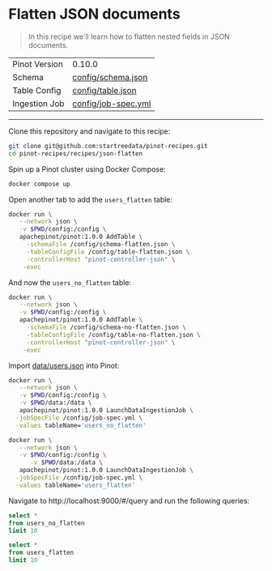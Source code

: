 # Flatten JSON documents

> In this recipe we'll learn how to flatten nested fields in JSON documents.

<table>
  <tr>
    <td>Pinot Version</td>
    <td>0.10.0</td>
  </tr>
  <tr>
    <td>Schema</td>
    <td><a href="config/schema.json">config/schema.json</a></td>
  </tr>
    <tr>
    <td>Table Config</td>
    <td><a href="config/table.json">config/table.json</a></td>
  </tr>
      <tr>
    <td>Ingestion Job</td>
    <td><a href="config/job-spec.yml">config/job-spec.yml</a></td>
  </tr>
</table>

***

Clone this repository and navigate to this recipe:

```bash
git clone git@github.com:startreedata/pinot-recipes.git
cd pinot-recipes/recipes/json-flatten
```

Spin up a Pinot cluster using Docker Compose:

```bash
docker compose up
```

Open another tab to add the `users_flatten` table:

```bash
docker run \
   --network json \
   -v $PWD/config:/config \
   apachepinot/pinot:1.0.0 AddTable \
     -schemaFile /config/schema-flatten.json \
     -tableConfigFile /config/table-flatten.json \
     -controllerHost "pinot-controller-json" \
    -exec
```

And now the `users_no_flatten` table:

```bash
docker run \
   --network json \
   -v $PWD/config:/config \
   apachepinot/pinot:1.0.0 AddTable \
     -schemaFile /config/schema-no-flatten.json \
     -tableConfigFile /config/table-no-flatten.json \
     -controllerHost "pinot-controller-json" \
    -exec
```

Import [data/users.json](data/users.json) into Pinot:

```bash
docker run \
   --network json \
   -v $PWD/config:/config \
   -v $PWD/data:/data \
   apachepinot/pinot:1.0.0 LaunchDataIngestionJob \
  -jobSpecFile /config/job-spec.yml \
  -values tableName='users_no_flatten'
```

```bash
docker run \
   --network json \
   -v $PWD/config:/config \
      -v $PWD/data:/data \
   apachepinot/pinot:1.0.0 LaunchDataIngestionJob \
  -jobSpecFile /config/job-spec.yml \
  -values tableName='users_flatten'
```

Navigate to http://localhost:9000/#/query and run the following queries:

```sql
select * 
from users_no_flatten 
limit 10
```

```sql
select * 
from users_flatten 
limit 10
```
